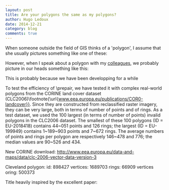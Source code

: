 ```yaml
---
layout: post
title: Are your polygons the same as my polygons? 
author: Hugo Ledoux
date: 2014-12-21
category: blog
comments: true
---
```


When someone outside the field of GIS thinks of a 'polygon', I assume that she usually pictures something like one of these:


However, when I speak about a polygon with my [colleagues](http://3dgeoinfo.bk.tudelft.nl/about/), we probably picture in our heads something like this:


This is probably because we have been developping for a while 

To test the efficiency of \prepair, we have tested it with complex real-world polygons from the CORINE land cover dataset (CLC2006)\footnote{\url{www.eea.europa.eu/publications/COR0-landcover}}.
Since they are constructed from reclassified raster imagery, they can be very large, both in terms of number of points and of rings.
As a test dataset, we used the 100 largest (in terms of number of points) invalid polygons in the CLC2006 dataset.
The smallest of these 100 polygons (ID = EU-2018418) contains 44~051 points and 126 rings; the largest (ID = EU-199949) contains 1~189~903 points and 7~672 rings.
The average numbers of points and rings per polygon are respectively 146~478 and 776; the median values are 90~526 and 434.

New CORINE download:
http://www.eea.europa.eu/data-and-maps/data/clc-2006-vector-data-version-3


Cleveland polygon:
id: 898427
vertices: 1689703
rings: 66909
vertices oring: 500373


Title heavily inspired by the excellent paper: 

[^1]: B. Grünbaum (2003). *Are your polyhedra the same as my polyhedra?* In B. Aronov, S. Basu, J. Pach, and M. Sharir, editors, Discrete and Computïational Geometry: The Goodman-Pollack Festschrift, pages 461–488. Springer.
